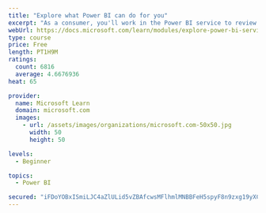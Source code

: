```yaml
---
title: "Explore what Power BI can do for you"
excerpt: "As a consumer, you'll work in the Power BI service to review and interact with content that has been shared with you. This module provides the foundational information that you need to work effectively in the Power BI service."
webUrl: https://docs.microsoft.com/learn/modules/explore-power-bi-service/
type: course
price: Free
length: PT1H9M
ratings:
  count: 6816
  average: 4.6676936
heat: 65

provider:
  name: Microsoft Learn
  domain: microsoft.com
  images:
    - url: /assets/images/organizations/microsoft.com-50x50.jpg
      width: 50
      height: 50

levels:
  - Beginner

topics:
  - Power BI

secured: "iFDoYOBxISmiLJC4aZlULid5vZBAfcwsMFlhmlMNBBFeH5spyF8n9zxg19yXCp9GHeQZshd3RF4VZnNUZV0vd5ko0L3zMfXZ2a0oWyYwcesJRx0owO4kEOW4fWO1F4LvBTXsOypiBuel9Hin+RS+CH4y35SJusYLh/rJSLSHVc/Odf79BRGXvFnPR6fQLUkbewxge/nH5a6z8gmezD5dIjwJZRmlLzOL9CVW1te7Lb7N2K1CsDew0G+a8OdXZweINQBn3Smw4U8YRawmsDo9L9bev/i7hL7yqBbQuR2q2p/0sKJrDzEd5+A5aXe4UlAQUIQadZueesHqt81PRupWkgsyfsJ+Iw5+NpfwyfvLbJRjLuVyQrn3J3Qa61Ez78bsg24I9RfBUyIcaRhYiTlzTxMJtZKJ54D+fD9SVVNd+Cg=;GPTusVulrvxoBU3bAXu45g=="
---
```


